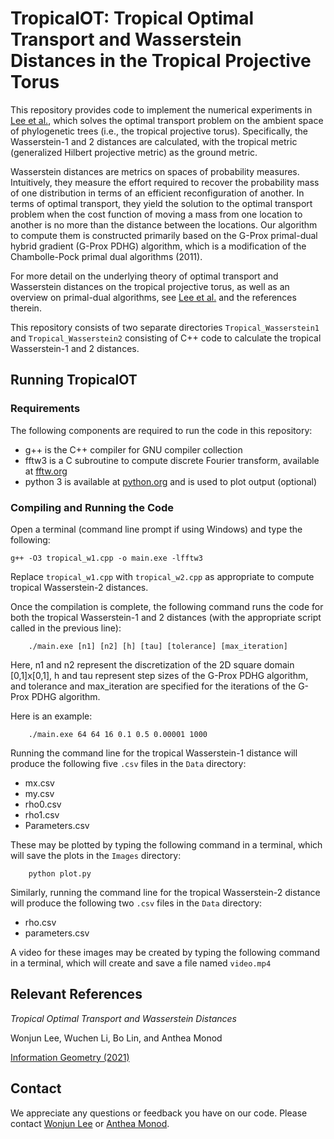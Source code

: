 # TropicalOT: Tropical Optimal Transport and Wasserstein Distances in the Tropical Projective Torus

This repository provides code to implement the numerical experiments in [Lee et al.](https://link.springer.com/article/10.1007%2Fs41884-021-00046-6), which solves the optimal transport problem on the ambient space of phylogenetic trees (i.e., the tropical projective torus).  Specifically, the Wasserstein-1 and 2 distances are calculated, with the tropical metric (generalized Hilbert projective metric) as the ground metric.

Wasserstein distances are metrics on spaces of probability measures.  Intuitively, they measure the effort required to recover the probability mass of one distribution in terms of an efficient reconfiguration of another.  In terms of optimal transport, they yield the solution to the optimal transport problem when the cost function of moving a mass from one location to another is no more than the distance between the locations.  Our algorithm to compute them is constructed primarily based on the G-Prox primal-dual hybrid gradient (G-Prox PDHG) algorithm, which is a modification of the Chambolle-Pock primal dual algorithms (2011).

For more detail on the underlying theory of optimal transport and Wasserstein distances on the tropical projective torus, as well as an overview on primal-dual algorithms, see [Lee et al.](https://link.springer.com/article/10.1007%2Fs41884-021-00046-6) and the references therein.

This repository consists of two separate directories `Tropical_Wasserstein1` and `Tropical_Wasserstein2` consisting of C++ code to calculate the tropical Wasserstein-1 and 2 distances.

## Running TropicalOT
### Requirements
The following components are required to run the code in this repository:
* g++ is the C++ compiler for GNU compiler collection
* fftw3 is a C subroutine to compute discrete Fourier transform, available at [fftw.org](http://www.fftw.org/)
* python 3 is available at [python.org](https://www.python.org/downloads/) and is used to plot output (optional)

### Compiling and Running the Code
Open a terminal (command line prompt if using Windows) and type the following:
```
g++ -O3 tropical_w1.cpp -o main.exe -lfftw3
```
Replace `tropical_w1.cpp` with `tropical_w2.cpp` as appropriate to compute tropical Wasserstein-2 distances. 

Once the compilation is complete, the following command runs the code for both the tropical Wasserstein-1 and 2 distances (with the appropriate script called in the previous line):
```
	./main.exe [n1] [n2] [h] [tau] [tolerance] [max_iteration]
```
Here, n1 and n2 represent the discretization of the 2D square domain [0,1]x[0,1], h and tau represent step sizes of the G-Prox PDHG algorithm, and tolerance and max_iteration are specified for the iterations of the G-Prox PDHG algorithm.

Here is an example:
```
	./main.exe 64 64 16 0.1 0.5 0.00001 1000
```

Running the command line for the tropical Wasserstein-1 distance will produce the following five `.csv` files in the `Data` directory:
* mx.csv
* my.csv
* rho0.csv
* rho1.csv
* Parameters.csv

These may be plotted by typing the following command in a terminal, which will save the plots in the `Images` directory:
```
	python plot.py
```

Similarly, running the command line for the tropical Wasserstein-2 distance will produce the following two `.csv` files in the `Data` directory:
* rho.csv
* parameters.csv

A video for these images may be created by typing the following command in a terminal, which will create and save a file named `video.mp4`

## Relevant References
*Tropical Optimal Transport and Wasserstein Distances*

Wonjun Lee, Wuchen Li, Bo Lin, and Anthea Monod

[Information Geometry (2021)](https://link.springer.com/article/10.1007%2Fs41884-021-00046-6)

## Contact
We appreciate any questions or feedback you have on our code.  Please contact [Wonjun Lee](mailto:wlee@math.ucla.edu) or [Anthea Monod](mailto:a.monod@imperial.ac.uk).
